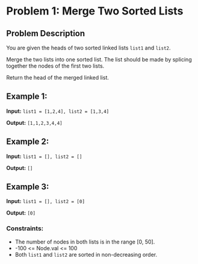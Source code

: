 # Problem 1: Merge Two Sorted Lists

## Problem Description
You are given the heads of two sorted linked lists `list1` and `list2`.

Merge the two lists into one sorted list. The list should be made by splicing together the nodes of the first two lists.

Return the head of the merged linked list.

## Example 1:

**Input:** 
`list1 = [1,2,4], list2 = [1,3,4]`

**Output:**
`[1,1,2,3,4,4]`

## Example 2:

**Input:** 
`list1 = [], list2 = []`

**Output:**
`[]`

## Example 3:

**Input:** 
`list1 = [], list2 = [0]`

**Output:**
`[0]`

### Constraints:
- The number of nodes in both lists is in the range [0, 50].
- -100 <= Node.val <= 100
- Both `list1` and `list2` are sorted in non-decreasing order.
